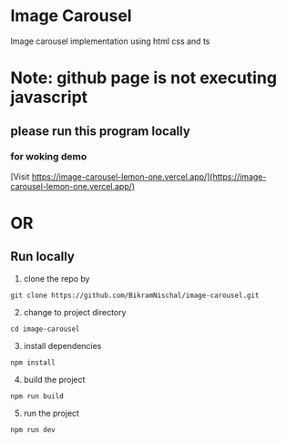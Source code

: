 
# Image Carousel

Image carousel implementation using html css and ts 

# Note: github page is not executing javascript 
## please run this program locally 

### for woking demo
[Visit https://image-carousel-lemon-one.vercel.app/](https://image-carousel-lemon-one.vercel.app/)

# OR

## Run locally


1. clone the repo by

```
git clone https://github.com/BikramNischal/image-carousel.git
```

2. change to project directory
```
cd image-carousel
```

3. install dependencies
```
npm install 
```

4. build the project
```
npm run build
```

5. run the project
```
npm run dev
```



